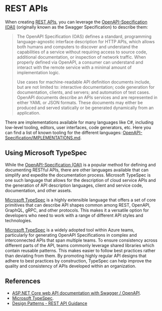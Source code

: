 # REST APIs

When creating [REST APIs](https://en.wikipedia.org/wiki/Representational_state_transfer), you can leverage the [OpenAPI-Specification (OAI)](https://github.com/OAI/OpenAPI-Specification/) (originally known as the Swagger Specification) to describe them:

> The OpenAPI Specification (OAS) defines a standard, programming language-agnostic interface description for HTTP APIs, which allows both humans and computers to discover and understand the capabilities of a service without requiring access to source code, additional documentation, or inspection of network traffic. When properly defined via OpenAPI, a consumer can understand and interact with the remote service with a minimal amount of implementation logic.
>
>Use cases for machine-readable API definition documents include, but are not limited to: interactive documentation; code generation for documentation, clients, and servers; and automation of test cases. OpenAPI documents describe an APIs services and are represented in either YAML or JSON formats. These documents may either be produced and served statically or be generated dynamically from an application.

There are implementations available for many languages like C#, including low-level tooling, editors, user interfaces, code generators, etc. Here you can find a list of known tooling for the different languages: [OpenAPI-Specification/IMPLEMENTATIONS.md](https://github.com/OAI/OpenAPI-Specification/blob/main/IMPLEMENTATIONS.md).

## Using Microsoft TypeSpec

While the [OpenAPI-Specification (OAI)](https://github.com/OAI/OpenAPI-Specification/) is a popular method for defining and documenting RESTful APIs, there are other languages available that can simplify and expedite the documentation process. Microsoft TypeSpec is one such language that allows for the description of cloud service APIs and the generation of API description languages, client and service code, documentation, and other assets.

[Microsoft TypeSpec](https://github.com/Microsoft/typespec) is a highly extensible language that offers a set of core primitives that can describe API shapes common among REST, OpenAPI, GraphQL, gRPC, and other protocols. This makes it a versatile option for developers who need to work with a range of different API styles and technologies.

[Microsoft TypeSpec](https://github.com/Microsoft/typespec) is a widely adopted tool within Azure teams, particularly for generating OpenAPI Specifications in complex and interconnected APIs that span multiple teams. To ensure consistency across different parts of the API, teams commonly leverage shared libraries which contain reusable patterns. This makes easier to follow best practices rather than deviating from them. By promoting highly regular API designs that adhere to best practices by construction, TypeSpec can help improve the quality and consistency of APIs developed within an organization.

## References

- [ASP.NET Core web API documentation with Swagger / OpenAPI](https://learn.microsoft.com/en-us/aspnet/core/tutorials/web-api-help-pages-using-swagger?view=aspnetcore-5.0).
- [Microsoft TypeSpec](https://github.com/Microsoft/typespec).
- [Design Patterns - REST API Guidance](https://microsoft.github.io/code-with-engineering-playbook/design/design-patterns/rest-api-design-guidance/)
